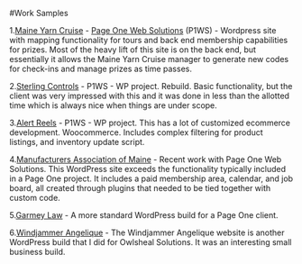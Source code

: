 #Work Samples

1.[Maine Yarn Cruise](https://www.maineyarncruise.com/) - [Page One Web Solutions](https://www.pageonewebsolutions.com/) (P1WS) - Wordpress site with mapping functionality for tours and back end membership capabilities for prizes. Most of the heavy lift of this site is on the back end, but essentially it allows the Maine Yarn Cruise manager to generate new codes for check-ins and manage prizes as time passes.

2.[Sterling Controls](thttps://sterlingcontrols.com/) - P1WS - WP project. Rebuild. Basic functionality, but the client was very impressed with this and it was done in less than the allotted time which is always nice when things are under scope.

3.[Alert Reels](https://alertreels.com/) - P1WS - WP project. This has a lot of customized ecommerce development. Woocommerce. Includes complex filtering for product listings, and inventory update script.

4.[Manufacturers Association of Maine](https://mainemfg.com/) - Recent work with Page One Web Solutions. This WordPress site exceeds the functionality typically included in a Page One project. It includes a paid membership area, calendar, and job board, all created through plugins that needed to be tied together with custom code.

5.[Garmey Law](https://garmeylaw.com/) - A more standard WordPress build for a Page One client.

6.[Windjammer Angelique](https://www.sailangelique.com/) - The Windjammer Angelique website is another WordPress build that I did for Owlsheal Solutions. It was an interesting small business build.
